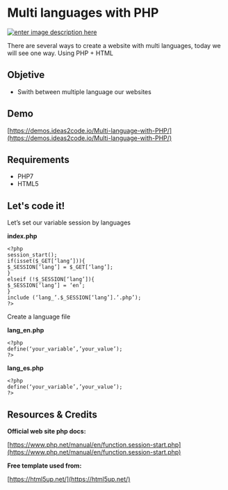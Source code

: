 # Multi languages with PHP


[![enter image description here](https://user-images.githubusercontent.com/9513390/129836634-d162646b-320c-4c05-b81a-709293e9539a.jpg)](https://www.ideas2code.io/multi-language-with-php.html)

There are several ways to create a website with multi languages, today we will see one way. Using PHP + HTML

## Objetive

 - Swith between multiple language our websites

## Demo
[https://demos.ideas2code.io/Multi-language-with-PHP/](https://demos.ideas2code.io/Multi-language-with-PHP/)


## Requirements
 - PHP7 
 - HTML5



## Let's code it!  
Let’s set our variable session by languages

**index.php**

    <?php
    session_start();
    if(isset($_GET[‘lang’])){
    $_SESSION[‘lang’] = $_GET[‘lang’];
    }
    elseif (!$_SESSION[‘lang’]){
    $_SESSION[‘lang’] = ‘en’;
    }
    include (‘lang_’.$_SESSION[‘lang’].’.php’);
    ?>

Create a language file

**lang_en.php**

    <?php
    define(‘your_variable’,’your_value’);
    ?>

**lang_es.php**

    <?php
    define(‘your_variable’,’your_value’);
    ?>

## Resources & Credits

**Official web site php docs:**

[https://www.php.net/manual/en/function.session-start.php](https://www.php.net/manual/en/function.session-start.php)

**Free template used from:**

[https://html5up.net/](https://html5up.net/)

